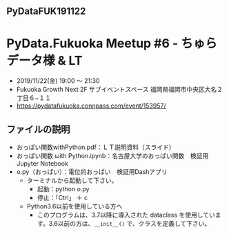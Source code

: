 ## PyDataFUK191122
# PyData.Fukuoka Meetup #6 - ちゅらデータ様 & LT

- 2019/11/22(金) 19:00 〜 21:30
- Fukuoka Growth Next 2F サブイベントスペース 福岡県福岡市中央区大名２丁目６−１１
- https://pydatafukuoka.connpass.com/event/153957/

## ファイルの説明
- おっぱい関数withPython.pdf：ＬＴ説明資料（スライド）
- おっぱい関数 ωith Python.ipynb：名古屋大学のおっぱい関数　検証用Jupyter Notebook
- o.py（おっぱい）：電位的おっぱい　検証用Dashアプリ
    * ターミナルから起動して下さい。
        + 起動：python o.py
        + 停止：「Ctrl」 ＋ c
    * Python3.6以前を使用している方へ
        + このプログラムは、3.7以降に導入された dataclass を使用しています。3.6以前の方は、`__init__()` で、クラスを定義して下さい。
